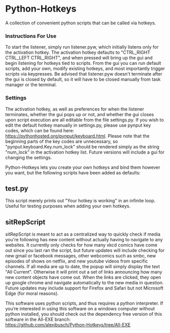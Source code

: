 # Python-Hotkeys
A collection of convenient python scripts that can be called via hotkeys.

### Instructions For Use
To start the listener, simply run listener.pyw, which initially listens only for the activation hotkey. The activation hotkey defaults to "CTRL_RIGHT  CTRL_LEFT  CTRL_RIGHT", and when pressed will bring up the gui and begin listening for hotkeys tied to scripts.  From the gui you can run default scripts, add your own, modify existing hotkeys, and most importantly trigger scripts via keypresses. Be advised that listener.pyw doesn't terminate after the gui is closed by default, so it will have to be closed manually from task manager or the terminal.  

### Settings
The activation hotkey, as well as preferences for when the listener terminates, whether the gui pops up or not, and whether the gui closes upon script execution are all editable from the file settings.py.  If you wish to edit the default hotkey manually in settings.py, please use pynput key codes, which can be found here: https://pythonhosted.org/pynput/keyboard.html.  Please note that the beginning parts of the key codes are unnecessary, so "pynput.keyboard.Key.num_lock" should be rendered simply as the string "num_lock" in the activation hotkey list.  Future versions will include a gui for changing the settings. 

Python-Hotkeys lets you create your own hotkeys and bind them however you want, but the following scripts have been added as defaults:
## test.py
This script merely prints out "Your hotkey is working" in an infinite loop.  Useful for testing purposes when adding your own hotkeys.

## sitRepScript
sitRepScript is meant to act as a centralized way to quickly check if media you're following has new content without actually having to navigate to any websites.  It currently only checks for how many xkcd comics have come out since you last ran the script, but future updates will include checking for new gmail or facebook messages, other webcomics such as smbc, new episodes of shows on netflix, and new youtube videos from specific channels.  If all media are up to date, the popup will simply display the text "All Current".  Otherwise it will print out a set of links announcing how many new content objects have come out.  When the links are clicked, they open up google chrome and navigate automatically to the new media in question.  Future updates may include support for Firefox and Safari but not Microsoft Edge (for moral reasons).  

This software uses python scripts, and thus requires a python interpreter.
If you’re interested in using this software on a windows computer without python installed, you should check out the dependency free version of this software in the All-EXE branch:  
https://github.com/alexjbusch/Python-Hotkeys/tree/All-EXE

